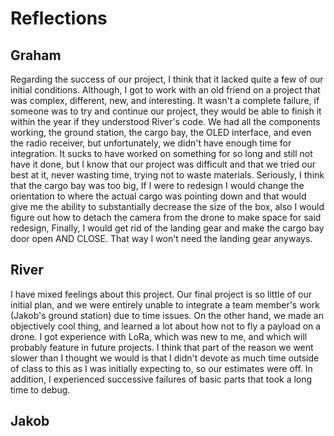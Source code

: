 # Reflections
## Graham
Regarding the success of our project, I think that it lacked quite a few of our initial conditions. Although, I got to work with an old friend on a project that was complex, different, new, and interesting. It wasn't a complete failure, if someone was to try and continue our project, they would be able to finish it within the year if they understood River's code. We had all the components working, the ground station, the cargo bay, the OLED interface, and even the radio receiver, but unfortunately, we didn't have enough time for integration. It sucks to have worked on something for so long and still not have it done, but I know that our project was difficult and that we tried our best at it, never wasting time, trying not to waste materials. Seriously, I think that the cargo bay was too big, If I were to redesign I would change the orientation to where the actual cargo was pointing down and that would give me the ability to substantially decrease the size of the box, also I would figure out how to detach the camera from the drone to make space for said redesign, Finally, I would get rid of the landing gear and make the cargo bay door open AND CLOSE. That way I won't need the landing gear anyways.
## River
I have mixed feelings about this project. Our final project is so little of our initial plan, and we were entirely unable to integrate a team member's work
(Jakob's ground station) due to time issues. On the other hand, we made an objectively cool thing, and learned a lot about how not to fly a payload on a drone.
I got experience with LoRa, which was new to me, and which will probably feature in future projects. I think that part of the reason we went slower than I thought
we would is that I didn't devote as much time outside of class to this as I was initially expecting to, so our estimates were off. In addition, I experienced successive failures of basic parts that took a long time to debug.
## Jakob
